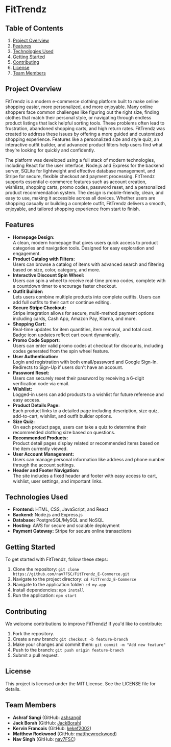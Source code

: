 # FitTrendz

## Table of Contents
1. [Project Overview](#project-overview)
2. [Features](#features)
3. [Technologies Used](#technologies-used)
4. [Getting Started](#getting-started)
5. [Contributing](#contributing)
6. [License](#license)
7. [Team Members](#team-members)

## Project Overview
FitTrendz is a modern e-commerce clothing platform built to make online shopping easier, more personalized, and more enjoyable. Many online shoppers face common challenges like figuring out the right size, finding clothes that match their personal style, or navigating through endless product listings that lack helpful sorting tools. These problems often lead to frustration, abandoned shopping carts, and high return rates. FitTrendz was created to address these issues by offering a more guided and customized shopping experience. Features like a personalized size and style quiz, an interactive outfit builder, and advanced product filters help users find what they’re looking for quickly and confidently.

The platform was developed using a full stack of modern technologies, including React for the user interface, Node.js and Express for the backend server, SQLite for lightweight and effective database management, and Stripe for secure, flexible checkout and payment processing. FitTrendz supports essential e-commerce features such as account creation, wishlists, shopping carts, promo codes, password reset, and a personalized product recommendation system. The design is mobile-friendly, clean, and easy to use, making it accessible across all devices. Whether users are shopping casually or building a complete outfit, FitTrendz delivers a smooth, enjoyable, and tailored shopping experience from start to finish.

## Features
- **Homepage Design:**  
  A clean, modern homepage that gives users quick access to product categories and navigation tools. Designed for easy exploration and engagement.
- **Product Catalog with Filters:**  
  Users can browse a catalog of items with advanced search and filtering based on size, color, category, and more.
- **Interactive Discount Spin Wheel:**  
  Users can spin a wheel to receive real-time promo codes, complete with a countdown timer to encourage faster checkout.
- **Outfit Builder:**  
  Lets users combine multiple products into complete outfits. Users can add full outfits to their cart or continue editing.
- **Secure Stripe Checkout:**  
  Stripe integration allows for secure, multi-method payment options including cards, Cash App, Amazon Pay, Klarna, and more.
- **Shopping Cart:**  
  Real-time updates for item quantities, item removal, and total cost. Badge icon updates reflect cart count dynamically.
- **Promo Code Support:**  
  Users can enter valid promo codes at checkout for discounts, including codes generated from the spin wheel feature.
- **User Authentication:**  
  Login and registration with both email/password and Google Sign-In. Redirects to Sign-Up if users don't have an account.
- **Password Reset:**  
  Users can securely reset their password by receiving a 6-digit verification code via email.
- **Wishlist:**  
  Logged-in users can add products to a wishlist for future reference and easy access.
- **Product Details Page:**  
  Each product links to a detailed page including description, size quiz, add-to-cart, wishlist, and outfit builder options.
- **Size Quiz:**  
  On each product page, users can take a quiz to determine their recommended clothing size based on questions.
- **Recommended Products:**  
  Product detail pages display related or recommended items based on the item currently viewed.
- **User Account Management:**  
  Users can manage personal information like address and phone number through the account settings.
- **Header and Footer Navigation:**  
  The site includes a fixed header and footer with easy access to cart, wishlist, user settings, and important links.
  
## Technologies Used
- **Frontend:** HTML, CSS, JavaScript, and React
- **Backend:** Node.js and Express.js
- **Database:** PostgreSQL/MySQL and NoSQL
- **Hosting:** AWS for secure and scalable deployment
- **Payment Gateway:** Stripe for secure online transactions

## Getting Started
To get started with FitTrendz, follow these steps:

1. Clone the repository: `git clone https://github.com/nav7FSC/FitTrendz_E-Commerce.git`
2. Navigate to the project directory: `cd FitTrendz_E-Commerce`
3. Navigate to the application folder: `cd my-app`
4. Install dependencies: `npm install`
5. Run the application: `npm start`

## Contributing
We welcome contributions to improve FitTrendz! If you'd like to contribute:
1. Fork the repository.
2. Create a new branch: `git checkout -b feature-branch`
3. Make your changes and commit them: `git commit -m "Add new feature"`
4. Push to the branch: `git push origin feature-branch`
5. Submit a pull request.

## License
This project is licensed under the MIT License. See the LICENSE file for details.

## Team Members
- **Ashraf Sangi** (GitHub: [ashsangi](https://github.com/ashsangi))
- **Jack Borah** (GitHub: [JackBorah](https://github.com/JackBorah))
- **Kervin Francois** (GitHub: [kekef2002](https://github.com/kekef2002))
- **Matthew Rockwood** (GitHub: [matthewrockwood](https://github.com/matthewrockwood))
- **Nav Singh** (GitHub: [nav7FSC](https://github.com/nav7FSC))
